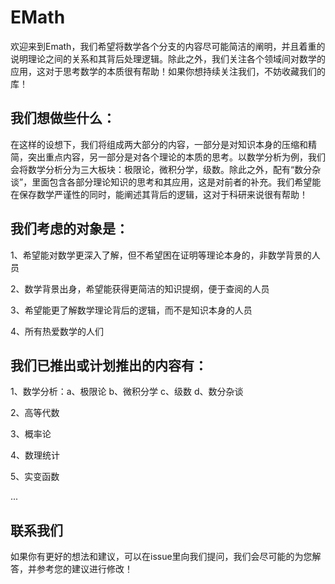 # EMath

欢迎来到Emath，我们希望将数学各个分支的内容尽可能简洁的阐明，并且着重的说明理论之间的关系和其背后处理逻辑。除此之外，我们关注各个领域间对数学的应用，这对于思考数学的本质很有帮助！如果你想持续关注我们，不妨收藏我们的库！

## 我们想做些什么：
在这样的设想下，我们将组成两大部分的内容，一部分是对知识本身的压缩和精简，突出重点内容，另一部分是对各个理论的本质的思考。以数学分析为例，我们会将数学分析分为三大板块：极限论，微积分学，级数。除此之外，配有“数分杂谈”，里面包含各部分理论知识的思考和其应用，这是对前者的补充。我们希望能在保存数学严谨性的同时，能阐述其背后的逻辑，这对于科研来说很有帮助！

## 我们考虑的对象是：
1、希望能对数学更深入了解，但不希望困在证明等理论本身的，非数学背景的人员

2、数学背景出身，希望能获得更简洁的知识提纲，便于查阅的人员

3、希望能更了解数学理论背后的逻辑，而不是知识本身的人员

4、所有热爱数学的人们

## 我们已推出或计划推出的内容有：
1、数学分析：a、极限论  b、微积分学  c、级数  d、数分杂谈

2、高等代数

3、概率论

4、数理统计

5、实变函数

...

## 联系我们

如果你有更好的想法和建议，可以在issue里向我们提问，我们会尽可能的为您解答，并参考您的建议进行修改！

